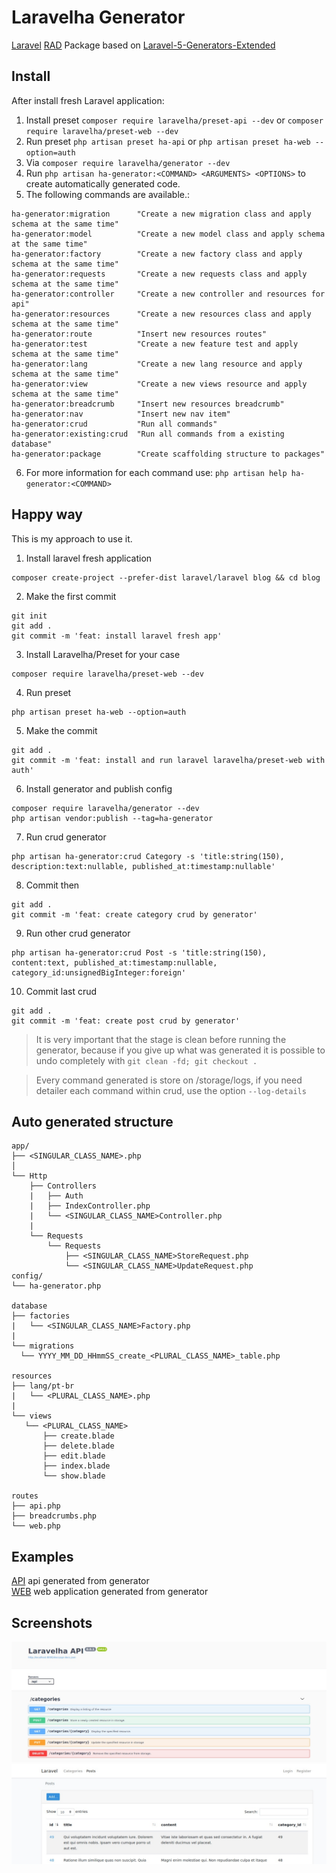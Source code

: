 # Laravelha Generator
[Laravel](https://laravel.com/) [RAD](https://pt.wikipedia.org/wiki/Desenvolvimento_r%C3%A1pido_de_aplica%C3%A7%C3%B5es) Package  based on [Laravel-5-Generators-Extended](https://github.com/laracasts/Laravel-5-Generators-Extended) 

## Install
After install fresh Laravel application:

1. Install preset `composer require laravelha/preset-api --dev` or `composer require laravelha/preset-web --dev` 
2. Run preset `php artisan preset ha-api` or `php artisan preset ha-web --option=auth`
3. Via `composer require laravelha/generator --dev`
4. Run `php artisan ha-generator:<COMMAND> <ARGUMENTS> <OPTIONS>` to create automatically generated code.
5. The following commands are available.:
```shell script
ha-generator:migration      "Create a new migration class and apply schema at the same time"
ha-generator:model          "Create a new model class and apply schema at the same time"
ha-generator:factory        "Create a new factory class and apply schema at the same time"
ha-generator:requests       "Create a new requests class and apply schema at the same time"
ha-generator:controller     "Create a new controller and resources for api"
ha-generator:resources      "Create a new resources class and apply schema at the same time"
ha-generator:route          "Insert new resources routes"
ha-generator:test           "Create a new feature test and apply schema at the same time"
ha-generator:lang           "Create a new lang resource and apply schema at the same time"
ha-generator:view           "Create a new views resource and apply schema at the same time"
ha-generator:breadcrumb     "Insert new resources breadcrumb"
ha-generator:nav            "Insert new nav item"
ha-generator:crud           "Run all commands"
ha-generator:existing:crud  "Run all commands from a existing database"
ha-generator:package        "Create scaffolding structure to packages"
```
6. For more information for each command use:
`php artisan help ha-generator:<COMMAND>`

## Happy way
This is my approach to use it.

1. Install laravel fresh application
```shell script
composer create-project --prefer-dist laravel/laravel blog && cd blog
```

2. Make the first commit
```shell script
git init
git add .
git commit -m 'feat: install laravel fresh app'
```

3. Install Laravelha/Preset for your case
```shell script
composer require laravelha/preset-web --dev
```

4. Run preset
```shell script
php artisan preset ha-web --option=auth
```

5. Make the commit
```shell script
git add .
git commit -m 'feat: install and run laravel laravelha/preset-web with auth'
```

6. Install generator and publish config
```shell script
composer require laravelha/generator --dev
php artisan vendor:publish --tag=ha-generator
```

7. Run crud generator
```shell script
php artisan ha-generator:crud Category -s 'title:string(150), description:text:nullable, published_at:timestamp:nullable'
```

8. Commit then
```shell script
git add .
git commit -m 'feat: create category crud by generator'
```

9. Run other crud generator
```shell script
php artisan ha-generator:crud Post -s 'title:string(150), content:text, published_at:timestamp:nullable, category_id:unsignedBigInteger:foreign'
```

10. Commit last crud
```shell script
git add .
git commit -m 'feat: create post crud by generator'
```

> It is very important that the stage is clean before running the generator, because if you give up what was generated it is possible to undo completely with `git clean -fd; git checkout .`


> Every command generated is store on /storage/logs, if you need detailer each command within crud, use the option `--log-details`


## Auto generated structure
  
```
app/
├── <SINGULAR_CLASS_NAME>.php
│
└── Http
    ├── Controllers
    |   ├── Auth
    |   ├── IndexController.php
    |   └── <SINGULAR_CLASS_NAME>Controller.php
    |
    └── Requests
        └── Requests
            ├── <SINGULAR_CLASS_NAME>StoreRequest.php
            └── <SINGULAR_CLASS_NAME>UpdateRequest.php
config/
└── ha-generator.php

database
├── factories
|   └── <SINGULAR_CLASS_NAME>Factory.php
|
└── migrations
  └── YYYY_MM_DD_HHmmSS_create_<PLURAL_CLASS_NAME>_table.php

resources
├── lang/pt-br
|   └── <PLURAL_CLASS_NAME>.php
|
└── views
   └── <PLURAL_CLASS_NAME>
       ├── create.blade
       ├── delete.blade
       ├── edit.blade
       ├── index.blade
       └── show.blade
  
routes
├── api.php
├── breadcrumbs.php
└── web.php

```

## Examples
[API](https://github.com/laravelha/poc-api) api generated from generator   
[WEB](https://github.com/laravelha/poc-api) web application generated from generator

## Screenshots
![API](/.github/images/api.jpeg)
![WEB](/.github/images/web.jpeg)



